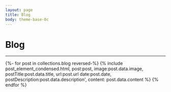 ```yaml
---
layout: page
title: Blog
body: theme-base-0c
---
```

# Blog 
<hr>

{%- for post in collections.blog reversed-%}
	{% include post_element_condensed.html, post:post, image:post.data.image, postTitle:post.data.title, url:post.url date:post.date, postDescription:post.data.description', content: post.data.content %} 
{% endfor %}